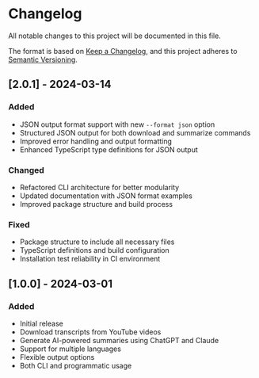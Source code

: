 # Changelog

All notable changes to this project will be documented in this file.

The format is based on [Keep a Changelog](https://keepachangelog.com/en/1.0.0/),
and this project adheres to [Semantic Versioning](https://semver.org/spec/v2.0.0.html).

## [2.0.1] - 2024-03-14

### Added

- JSON output format support with new `--format json` option
- Structured JSON output for both download and summarize commands
- Improved error handling and output formatting
- Enhanced TypeScript type definitions for JSON output

### Changed

- Refactored CLI architecture for better modularity
- Updated documentation with JSON format examples
- Improved package structure and build process

### Fixed

- Package structure to include all necessary files
- TypeScript definitions and build configuration
- Installation test reliability in CI environment

## [1.0.0] - 2024-03-01

### Added

- Initial release
- Download transcripts from YouTube videos
- Generate AI-powered summaries using ChatGPT and Claude
- Support for multiple languages
- Flexible output options
- Both CLI and programmatic usage
